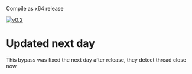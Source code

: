 Compile as x64 release

[![v0.2](https://github.com/t1f7/scpsl-ac-bypass/blob/main/slbypass.png)](https://github.com/t1f7/scpsl-ac-bypass/blob/main/slbypass.png)

# Updated next day

This bypass was fixed the next day after release, they detect thread close now.
